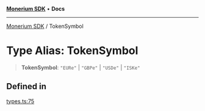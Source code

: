 [**Monerium SDK**](../README.md) • **Docs**

***

[Monerium SDK](../README.md) / TokenSymbol

# Type Alias: TokenSymbol

> **TokenSymbol**: `"EURe"` \| `"GBPe"` \| `"USDe"` \| `"ISKe"`

## Defined in

[types.ts:75](https://github.com/monerium/js-monorepo/blob/4f2ccbbab3654810f24287d973126d95378140bb/packages/sdk/src/types.ts#L75)
